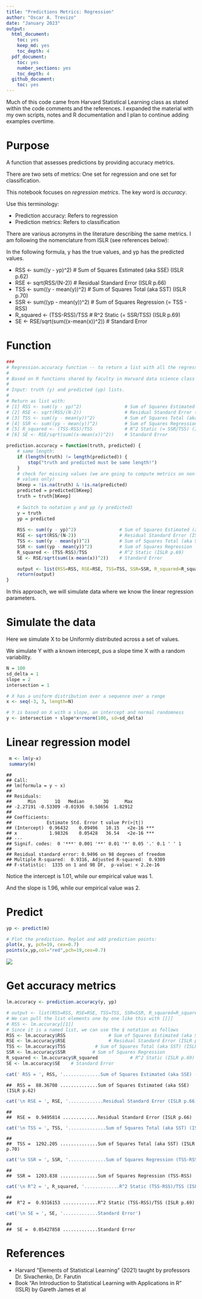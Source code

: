```yaml
---
title: "Predictions Metrics: Regression"
author: "Oscar A. Trevizo"
date: "January 2023"
output:
  html_document:
    toc: yes
    keep_md: yes
    toc_depth: 4
  pdf_document:
    toc: yes
    number_sections: yes
    toc_depth: 4
  github_document:
    toc: yes
---
```


Much of this code came from Harvard Statistical Learning class as stated within the code comments and the references. I expanded the material with my own scripts, notes and R documentation and I plan to continue adding examples overtime.

# Purpose

A function that assesses predictions by providing accuracy metrics.

There are two sets of metrics: One set for regression and one set for classification.

This notebook focuses on *regression metrics*. The key word is *accuracy*.

Use this terminology:

* Prediction accuracy: Refers to regression
* Prediction metrics: Refers to classification

There are various acronyms in the literature describing the same metrics. I am following the nomenclature from ISLR (see references below):

In the following formula, y has the true values, and yp has the predicted values.

* RSS <- sum((y - yp)^2)                # Sum of Squares Estimated (aka SSE) (ISLR p.62)
* RSE <- sqrt(RSS/(N-2))                # Residual Standard Error (ISLR p.66)
* TSS <- sum((y - mean(y))^2)           # Sum of Squares Total (aka SST) (ISLR p.70)
* SSR <- sum((yp - mean(y))^2)          # Sum of Squares Regression (= TSS - RSS)
* R_squared <- (TSS-RSS)/TSS            # R^2 Static (= SSR/TSS) (ISLR p.69)
* SE <- RSE/sqrt(sum((x-mean(x))^2))    # Standard Error




# Function


```r
###
# Regression.accuracy function -- to return a list with all the regression error values
#
# Based on R functions shared by faculty in Harvard data science class (2021). See references.
#
# Input: truth (y) and predicted (yp) lists.
#
# Return as list with:
# [1] RSS <- sum((y - yp)^2)                # Sum of Squares Estimated (aka SSE) (ISLR p.62)
# [2] RSE <- sqrt(RSS/(N-2))                # Residual Standard Error (ISLR p.66)
# [3] TSS <- sum((y - mean(y))^2)           # Sum of Squares Total (aka SST) (ISLR p.70)
# [4] SSR <- sum((yp - mean(y))^2)          # Sum of Squares Regression (= TSS - RSS)
# [5] R_squared <- (TSS-RSS)/TSS            # R^2 Static (= SSR/TSS) (ISLR p.69)
# [6] SE <- RSE/sqrt(sum((x-mean(x))^2))    # Standard Error

prediction.accuracy = function(truth, predicted) {
    # same length:
    if (length(truth) != length(predicted)) {
        stop("truth and predicted must be same length!")
    }
    # check for missing values (we are going to compute metrics on non-missing
    # values only)
    bKeep = !is.na(truth) & !is.na(predicted)
    predicted = predicted[bKeep]
    truth = truth[bKeep]
    
    # Switch to notation y and yp (y predicted)
    y = truth
    yp = predicted
    
    RSS <- sum((y - yp)^2)                # Sum of Squares Estimated (aka SSE) (ISLR p.62)
    RSE <- sqrt(RSS/(N-2))                # Residual Standard Error (ISLR p.66)
    TSS <- sum((y - mean(y))^2)           # Sum of Squares Total (aka SST) (ISLR p.70)
    SSR <- sum((yp - mean(y))^2)          # Sum of Squares Regression
    R_squared <- (TSS-RSS)/TSS            # R^2 Static (ISLR p.69)
    SE <- RSE/sqrt(sum((x-mean(x))^2))    # Standard Error

    output <- list(RSS=RSS, RSE=RSE, TSS=TSS, SSR=SSR, R_squared=R_squared, SE=SE)
    return(output)
}
```


In this approach, we will simulate data where we know the linear regression parameters.

# Simulate the data

Here we simulate X to be Uniformly distributed across a set of values. 

We simulate Y with a known intercept, pus a slope time X with a random variability.


```r
N = 100
sd_delta = 1
slope = 2
intersection = 1

# X has a uniform distribution over a sequence over a range
x <- seq(-3, 3, length=N)

# Y is based on X with a slope, an intercept and normal randomness
y <- intersection + slope*x+rnorm(100, sd=sd_delta)
```


# Linear regression model


```r
 m <- lm(y~x)
 summary(m)
```

```
## 
## Call:
## lm(formula = y ~ x)
## 
## Residuals:
##      Min       1Q   Median       3Q      Max 
## -2.27191 -0.53309 -0.01936  0.58656  1.82912 
## 
## Coefficients:
##             Estimate Std. Error t value Pr(>|t|)    
## (Intercept)  0.96432    0.09496   10.15   <2e-16 ***
## x            1.98326    0.05428   36.54   <2e-16 ***
## ---
## Signif. codes:  0 '***' 0.001 '**' 0.01 '*' 0.05 '.' 0.1 ' ' 1
## 
## Residual standard error: 0.9496 on 98 degrees of freedom
## Multiple R-squared:  0.9316,	Adjusted R-squared:  0.9309 
## F-statistic:  1335 on 1 and 98 DF,  p-value: < 2.2e-16
```
Notice the intercept is 1.01, while our empirical value was 1.

And the slope is 1.96, while our empirical value was 2.

# Predict


```r
yp <- predict(m)

# Plot the prediction. Replot and add prediction points:
plot(x, y, pch=19, cex=0.7)
points(x,yp,col="red",pch=19,cex=0.7)
```

![](prediction_metrics_regression_files/figure-html/unnamed-chunk-4-1.png)<!-- -->
# Get accuracy metrics


```r
lm.accuracy <- prediction.accuracy(y, yp)

# output <- list(RSS=RSS, RSE=RSE, TSS=TSS, SSR=SSR, R_squared=R_squared, SE=SE)
# We can pull the list elements one by one like this with [[]]
# RSS <- lm.accuracy[[1]]
# Since it is a named list, we can use the $ notation as follows
RSS <- lm.accuracy$RSS                # Sum of Squares Estimated (aka SSE) (ISLR p.62)
RSE <- lm.accuracy$RSE                # Residual Standard Error (ISLR p.66)
TSS <- lm.accuracy$TSS           # Sum of Squares Total (aka SST) (ISLR p.70)
SSR <- lm.accuracy$SSR          # Sum of Squares Regression
R_squared <- lm.accuracy$R_squared            # R^2 Static (ISLR p.69)
SE <- lm.accuracy$SE    # Standard Error

cat(' RSS = ', RSS, '..............Sum of Squares Estimated (aka SSE) (ISLR p.62)')
```

```
##  RSS =  88.36708 ..............Sum of Squares Estimated (aka SSE) (ISLR p.62)
```

```r
cat('\n RSE = ', RSE, '.............Residual Standard Error (ISLR p.66)')
```

```
## 
##  RSE =  0.9495814 .............Residual Standard Error (ISLR p.66)
```

```r
cat('\n TSS = ', TSS, '..............Sum of Squares Total (aka SST) (ISLR p.70)')
```

```
## 
##  TSS =  1292.205 ..............Sum of Squares Total (aka SST) (ISLR p.70)
```

```r
cat('\n SSR = ', SSR, '..............Sum of Squares Regression (TSS-RSS)')
```

```
## 
##  SSR =  1203.838 ..............Sum of Squares Regression (TSS-RSS)
```

```r
cat('\n R^2 = ', R_squared, '.............R^2 Static (TSS-RSS)/TSS (ISLR p.69)')
```

```
## 
##  R^2 =  0.9316153 .............R^2 Static (TSS-RSS)/TSS (ISLR p.69)
```

```r
cat('\n SE = ', SE, '.............Standard Error')
```

```
## 
##  SE =  0.05427858 .............Standard Error
```


# References

* Harvard "Elements of Statistical Learning" (2021) taught by professors Dr. Sivachenko, Dr. Farutin
* Book “An Introduction to Statistical Learning with Applications in R” (ISLR) by Gareth James et al

